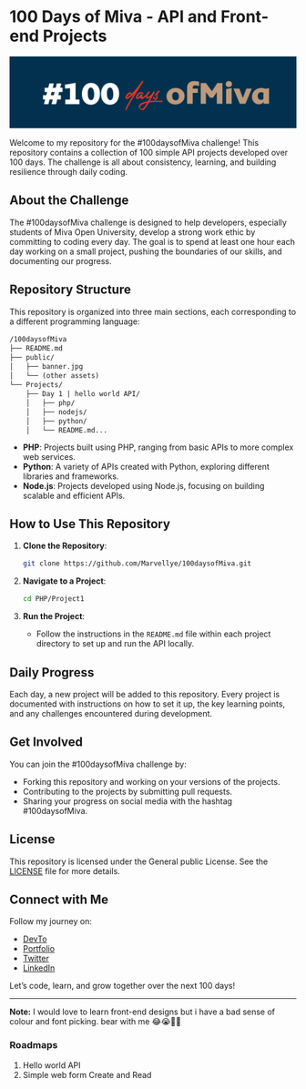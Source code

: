 # 100 Days of Miva - API and Front-end Projects

![#100daysofMiva Banner](public/20240818_225416.png)

Welcome to my repository for the #100daysofMiva challenge! This repository contains a collection of 100 simple API projects developed over 100 days. The challenge is all about consistency, learning, and building resilience through daily coding.

## About the Challenge

The #100daysofMiva challenge is designed to help developers, especially students of Miva Open University, develop a strong work ethic by committing to coding every day. The goal is to spend at least one hour each day working on a small project, pushing the boundaries of our skills, and documenting our progress.

## Repository Structure

This repository is organized into three main sections, each corresponding to a different programming language:
```
/100daysofMiva
├── README.md
├── public/
│   ├── banner.jpg
│   └── (other assets)
└── Projects/
    ├── Day 1 | hello world API/
    │   ├── php/
    │   ├── nodejs/
    │   ├── python/
    │   └── README.md...
```

- **PHP**: Projects built using PHP, ranging from basic APIs to more complex web services.
- **Python**: A variety of APIs created with Python, exploring different libraries and frameworks.
- **Node.js**: Projects developed using Node.js, focusing on building scalable and efficient APIs.

## How to Use This Repository

1. **Clone the Repository**:
    ```bash
    git clone https://github.com/Marvellye/100daysofMiva.git
    ```

2. **Navigate to a Project**:
    ```bash
    cd PHP/Project1
    ```

3. **Run the Project**:
    - Follow the instructions in the `README.md` file within each project directory to set up and run the API locally.

## Daily Progress

Each day, a new project will be added to this repository. Every project is documented with instructions on how to set it up, the key learning points, and any challenges encountered during development.

## Get Involved

You can join the #100daysofMiva challenge by:
- Forking this repository and working on your versions of the projects.
- Contributing to the projects by submitting pull requests.
- Sharing your progress on social media with the hashtag #100daysofMiva.

## License

This repository is licensed under the General public License. See the [LICENSE](LICENSE) file for more details.

## Connect with Me

Follow my journey on:
- [DevTo](https://dev.to/marvellye)
- [Portfolio](https://marvelly.com.ng)
- [Twitter](https://twitter.com/marvelly_ng)
- [LinkedIn](https://www.linkedin.com/in/ezekiel-marvellous-oghenemaga)

Let’s code, learn, and grow together over the next 100 days!

---

**Note:** I would love to learn front-end designs but i have a bad sense of colour and font picking. bear with me 😂😭✌🏻

### Roadmaps
1. Hello world API 
2. Simple web form Create and Read
